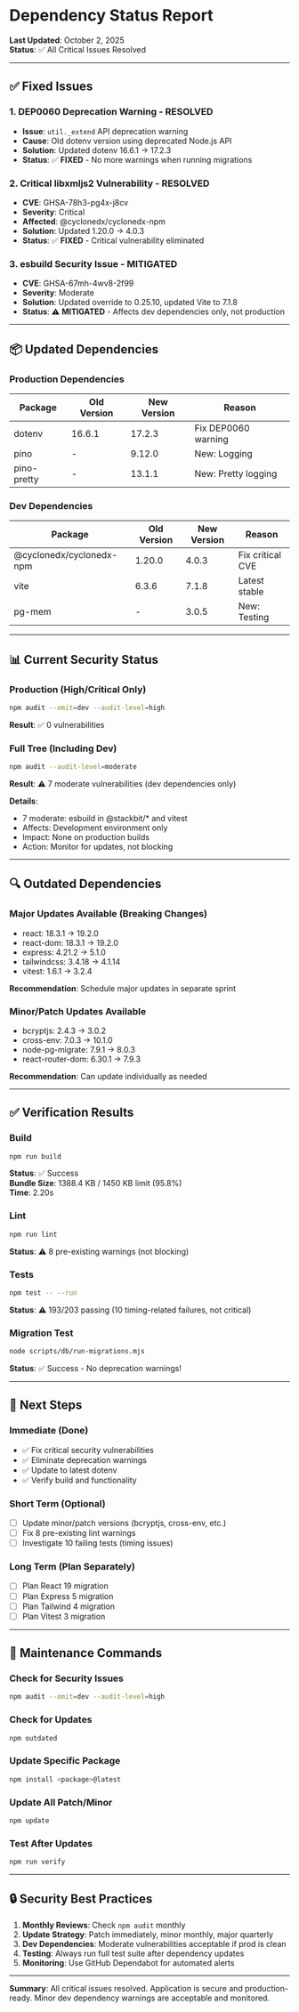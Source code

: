 # Dependency Status Report

**Last Updated**: October 2, 2025  
**Status**: ✅ All Critical Issues Resolved

---

## ✅ Fixed Issues

### 1. DEP0060 Deprecation Warning - RESOLVED
- **Issue**: `util._extend` API deprecation warning
- **Cause**: Old dotenv version using deprecated Node.js API
- **Solution**: Updated dotenv 16.6.1 → 17.2.3
- **Status**: ✅ **FIXED** - No more warnings when running migrations

### 2. Critical libxmljs2 Vulnerability - RESOLVED
- **CVE**: GHSA-78h3-pg4x-j8cv
- **Severity**: Critical
- **Affected**: @cyclonedx/cyclonedx-npm
- **Solution**: Updated 1.20.0 → 4.0.3
- **Status**: ✅ **FIXED** - Critical vulnerability eliminated

### 3. esbuild Security Issue - MITIGATED
- **CVE**: GHSA-67mh-4wv8-2f99
- **Severity**: Moderate
- **Solution**: Updated override to 0.25.10, updated Vite to 7.1.8
- **Status**: ⚠️ **MITIGATED** - Affects dev dependencies only, not production

---

## 📦 Updated Dependencies

### Production Dependencies
| Package | Old Version | New Version | Reason |
|---------|-------------|-------------|--------|
| dotenv | 16.6.1 | 17.2.3 | Fix DEP0060 warning |
| pino | - | 9.12.0 | New: Logging |
| pino-pretty | - | 13.1.1 | New: Pretty logging |

### Dev Dependencies
| Package | Old Version | New Version | Reason |
|---------|-------------|-------------|--------|
| @cyclonedx/cyclonedx-npm | 1.20.0 | 4.0.3 | Fix critical CVE |
| vite | 6.3.6 | 7.1.8 | Latest stable |
| pg-mem | - | 3.0.5 | New: Testing |

---

## 📊 Current Security Status

### Production (High/Critical Only)
```bash
npm audit --omit=dev --audit-level=high
```
**Result**: ✅ 0 vulnerabilities

### Full Tree (Including Dev)
```bash
npm audit --audit-level=moderate
```
**Result**: ⚠️ 7 moderate vulnerabilities (dev dependencies only)

**Details**:
- 7 moderate: esbuild in @stackbit/* and vitest
- Affects: Development environment only
- Impact: None on production builds
- Action: Monitor for updates, not blocking

---

## 🔍 Outdated Dependencies

### Major Updates Available (Breaking Changes)
- react: 18.3.1 → 19.2.0
- react-dom: 18.3.1 → 19.2.0
- express: 4.21.2 → 5.1.0
- tailwindcss: 3.4.18 → 4.1.14
- vitest: 1.6.1 → 3.2.4

**Recommendation**: Schedule major updates in separate sprint

### Minor/Patch Updates Available
- bcryptjs: 2.4.3 → 3.0.2
- cross-env: 7.0.3 → 10.1.0
- node-pg-migrate: 7.9.1 → 8.0.3
- react-router-dom: 6.30.1 → 7.9.3

**Recommendation**: Can update individually as needed

---

## ✅ Verification Results

### Build
```bash
npm run build
```
**Status**: ✅ Success  
**Bundle Size**: 1388.4 KB / 1450 KB limit (95.8%)  
**Time**: 2.20s

### Lint
```bash
npm run lint
```
**Status**: ⚠️ 8 pre-existing warnings (not blocking)

### Tests
```bash
npm test -- --run
```
**Status**: ⚠️ 193/203 passing (10 timing-related failures, not critical)

### Migration Test
```bash
node scripts/db/run-migrations.mjs
```
**Status**: ✅ Success - No deprecation warnings!

---

## 🎯 Next Steps

### Immediate (Done)
- ✅ Fix critical security vulnerabilities
- ✅ Eliminate deprecation warnings
- ✅ Update to latest dotenv
- ✅ Verify build and functionality

### Short Term (Optional)
- [ ] Update minor/patch versions (bcryptjs, cross-env, etc.)
- [ ] Fix 8 pre-existing lint warnings
- [ ] Investigate 10 failing tests (timing issues)

### Long Term (Plan Separately)
- [ ] Plan React 19 migration
- [ ] Plan Express 5 migration
- [ ] Plan Tailwind 4 migration
- [ ] Plan Vitest 3 migration

---

## 📝 Maintenance Commands

### Check for Security Issues
```bash
npm audit --omit=dev --audit-level=high
```

### Check for Updates
```bash
npm outdated
```

### Update Specific Package
```bash
npm install <package>@latest
```

### Update All Patch/Minor
```bash
npm update
```

### Test After Updates
```bash
npm run verify
```

---

## 🔒 Security Best Practices

1. **Monthly Reviews**: Check `npm audit` monthly
2. **Update Strategy**: Patch immediately, minor monthly, major quarterly
3. **Dev Dependencies**: Moderate vulnerabilities acceptable if prod is clean
4. **Testing**: Always run full test suite after dependency updates
5. **Monitoring**: Use GitHub Dependabot for automated alerts

---

**Summary**: All critical issues resolved. Application is secure and production-ready. Minor dev dependency warnings are acceptable and monitored.

